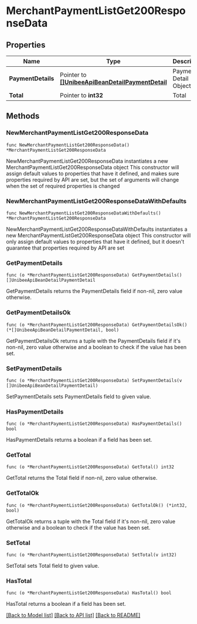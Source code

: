 # MerchantPaymentListGet200ResponseData

## Properties

Name | Type | Description | Notes
------------ | ------------- | ------------- | -------------
**PaymentDetails** | Pointer to [**[]UnibeeApiBeanDetailPaymentDetail**](UnibeeApiBeanDetailPaymentDetail.md) | Payment Detail Object List | [optional] 
**Total** | Pointer to **int32** | Total | [optional] 

## Methods

### NewMerchantPaymentListGet200ResponseData

`func NewMerchantPaymentListGet200ResponseData() *MerchantPaymentListGet200ResponseData`

NewMerchantPaymentListGet200ResponseData instantiates a new MerchantPaymentListGet200ResponseData object
This constructor will assign default values to properties that have it defined,
and makes sure properties required by API are set, but the set of arguments
will change when the set of required properties is changed

### NewMerchantPaymentListGet200ResponseDataWithDefaults

`func NewMerchantPaymentListGet200ResponseDataWithDefaults() *MerchantPaymentListGet200ResponseData`

NewMerchantPaymentListGet200ResponseDataWithDefaults instantiates a new MerchantPaymentListGet200ResponseData object
This constructor will only assign default values to properties that have it defined,
but it doesn't guarantee that properties required by API are set

### GetPaymentDetails

`func (o *MerchantPaymentListGet200ResponseData) GetPaymentDetails() []UnibeeApiBeanDetailPaymentDetail`

GetPaymentDetails returns the PaymentDetails field if non-nil, zero value otherwise.

### GetPaymentDetailsOk

`func (o *MerchantPaymentListGet200ResponseData) GetPaymentDetailsOk() (*[]UnibeeApiBeanDetailPaymentDetail, bool)`

GetPaymentDetailsOk returns a tuple with the PaymentDetails field if it's non-nil, zero value otherwise
and a boolean to check if the value has been set.

### SetPaymentDetails

`func (o *MerchantPaymentListGet200ResponseData) SetPaymentDetails(v []UnibeeApiBeanDetailPaymentDetail)`

SetPaymentDetails sets PaymentDetails field to given value.

### HasPaymentDetails

`func (o *MerchantPaymentListGet200ResponseData) HasPaymentDetails() bool`

HasPaymentDetails returns a boolean if a field has been set.

### GetTotal

`func (o *MerchantPaymentListGet200ResponseData) GetTotal() int32`

GetTotal returns the Total field if non-nil, zero value otherwise.

### GetTotalOk

`func (o *MerchantPaymentListGet200ResponseData) GetTotalOk() (*int32, bool)`

GetTotalOk returns a tuple with the Total field if it's non-nil, zero value otherwise
and a boolean to check if the value has been set.

### SetTotal

`func (o *MerchantPaymentListGet200ResponseData) SetTotal(v int32)`

SetTotal sets Total field to given value.

### HasTotal

`func (o *MerchantPaymentListGet200ResponseData) HasTotal() bool`

HasTotal returns a boolean if a field has been set.


[[Back to Model list]](../README.md#documentation-for-models) [[Back to API list]](../README.md#documentation-for-api-endpoints) [[Back to README]](../README.md)


